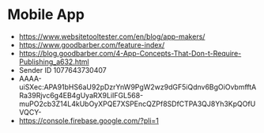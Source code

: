 # Mobile App
 * https://www.websitetooltester.com/en/blog/app-makers/
 * https://www.goodbarber.com/feature-index/
 * https://blog.goodbarber.com/4-App-Concepts-That-Don-t-Require-Publishing_a632.html
* Sender ID 1077643730407
* AAAA-uiSXec:APA91bHS6aU92pDzrYnW9PgW2wz9dGF5iQdnv6BgOiOvbmfftARa39Rjvc6g4EB4gUyaRX9LiIFGL568-muPO2cb3Z14L4kUbOyXPQE7XSPEncQZPf8SDfCTPA3QJ8Yh3KpQOfUVQCY-
* https://console.firebase.google.com/?pli=1      
